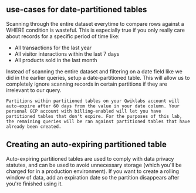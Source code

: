## use-cases for date-partitioned tables
Scanning through the entire dataset everytime to compare rows against a WHERE condition is wasteful. This is 
especially true if you only really care about records for a specific period of time like:

- All transactions for the last year
- All visitor interactions within the last 7 days
- All products sold in the last month

Instead of scanning the entire dataset and filtering on a date field like we did in the earlier queries, setup a date-partitioned table. This will allow us to completely ignore scanning records in certain 
partitions if they are irrelevant to our query.

`Partitions within partitioned tables on your Qwiklabs account will auto-expire after 60 days from the value in your date column. Your personal GCP account with billing-enabled will let you have partitioned tables that don't expire. For the purposes of this lab, the remaining queries will be ran against partitioned tables that have already been created.`

## Creating an auto-expiring partitioned table
Auto-expiring partitioned tables are used to comply with data privacy statutes, and can be used to avoid unnecessary storage (which you'll be charged for in a production environment). If you want to create a rolling window of data, add an expiration date so the partition disappears after you're finished using it.
